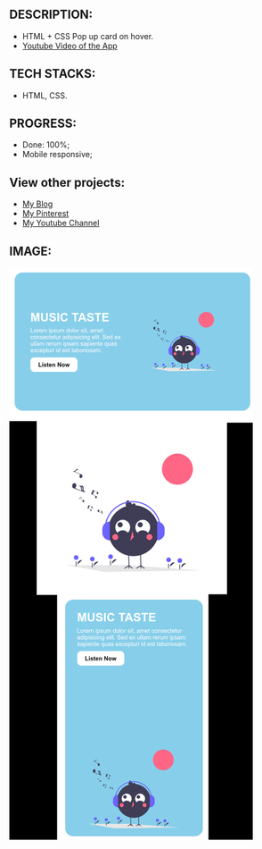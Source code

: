 
## DESCRIPTION:
- HTML + CSS Pop up card on hover.
- [Youtube Video of the App](https://youtu.be/J_h2WUWCQFc)


## TECH STACKS:
- HTML, CSS.

## PROGRESS:
- Done: 100%;
- Mobile responsive;


## View other projects:
- [My Blog](https://hashnode.com/@marizoo)
- [My Pinterest](https://pin.it/16vGwjy)
- [My Youtube Channel](https://www.youtube.com/channel/UCfkbnM9WvHD3mjecBiGHCBQ/playlists)


## IMAGE:
![Screenshot of the App](./screenshots/css-09-hover-card.jpg)

